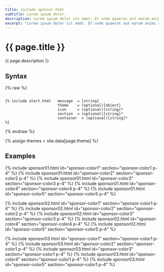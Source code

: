 ```yaml
---
title: include sponsor.html
subtitle: Lorem ipsum dolor.
description: Lorem ipsum dolor sit amet. Et unde quaerat aut earum animi aut explicabo saepe qui quibusdam accusamus ut velit asperiores vel natus temporibus. Qui sapiente saepe qui totam saepe est suscipit quia vel error provident cum omnis eius aut galisum rem nulla dolor? Qui internos voluptas est nulla odit est temporibus expedita eos quidem cumque. Ea voluptates eligendi quo rerum libero et molestiae harum vel fugit magni et cupiditate optio At quia consequuntur ut exercitationem laboriosam. Cum blanditiis voluptatibus At amet sunt At quia deleniti id quibusdam neque ut odio placeat.
excerpt: "Lorem ipsum dolor sit amet. Et unde quaerat aut earum animi aut explicabo saepe qui quibusdam accusamus ut velit asperiores vel natus temporibus."
---
```



# {{ page.title }}

{{ page.description }}

## Syntax
{% raw %}
```

{% include alert.html   message  = [string]
                        theme    = (optional)[object]
                        icon     = (optional)[string]*
                        section  = (optional)[string]*
                        container  = (optional)[string]*
%}

```
{% endraw %}

{% assign themes = site.data[page.theme] %}

## Examples



{% include sponsor01.html id="sponsor-color1" section="sponsor-color1 p-4" %}
{% include sponsor01.html id="sponsor-color2" section="sponsor-color2 p-4" %}
{% include sponsor01.html id="sponsor-color3" section="sponsor-color3 p-4" %}
{% include sponsor01.html id="sponsor-color4" section="sponsor-color4 p-4" %}
{% include sponsor01.html id="sponsor-color5" section="sponsor-color5 p-4" %}

{% include sponsor02.html id="sponsor-color1" section="sponsor-color1 p-4" %}
{% include sponsor02.html id="sponsor-color2" section="sponsor-color2 p-4" %}
{% include sponsor02.html id="sponsor-color3" section="sponsor-color3 p-4" %}
{% include sponsor02.html id="sponsor-color4" section="sponsor-color4 p-4" %}
{% include sponsor02.html id="sponsor-color5" section="sponsor-color5 p-4" %}

{% include sponsor03.html id="sponsor-color1" section="sponsor-color1 p-4" %}
{% include sponsor03.html id="sponsor-color2" section="sponsor-color1 p-4" %}
{% include sponsor03.html id="sponsor-color3" section="sponsor-color1 p-4" %}
{% include sponsor03.html id="sponsor-color4" section="sponsor-color1 p-4" %}
{% include sponsor03.html id="sponsor-color5" section="sponsor-color1 p-4" %}

